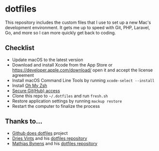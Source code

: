 # dotfiles

This repository includes the custom files that I use to set up a new Mac's development environment. It gets me up to speed with Git, PHP, Laravel, Go, and more so I can more quickly get back to coding.

## Checklist

- Update macOS to the latest version
- Download and install Xcode from the App Store or https://developer.apple.com/download/ open it and accept the license agreement
- Install macOS Command Line Tools by running `xcode-select --install`
- Install [Oh My Zsh](https://github.com/robbyrussell/oh-my-zsh#getting-started)
- [Secure Git(Hub) access](https://docs.github.com/en/github/authenticating-to-github/creating-a-personal-access-token)
- Clone this repo to `~/.dotfiles` and run `fresh.sh`
- Restore application settings by running `mackup restore`
- Restart the computer to finalize the process

## Thanks to...

- [Github does dotfiles](https://dotfiles.github.io/) project
- [Dries Vints](https://github.com/driesvints) and his [dotfiles repository](https://github.com/driesvints/dotfiles)
- [Mathias Bynens](https://github.com/mathiasbynens/dotfiles) and his [dotfiles repository](https://github.com/mathiasbynens/dotfiles)
